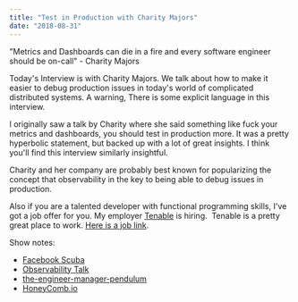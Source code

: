 ```yaml
---
title: "Test in Production with Charity Majors"
date: "2018-08-31"
---
```


"Metrics and Dashboards can die in a fire and every software engineer should be on-call" - Charity Majors

Today's Interview is with Charity Majors. We talk about how to make it easier to debug production issues in today's world of complicated distributed systems. A warning, There is some explicit language in this interview.

I originally saw a talk by Charity where she said something like fuck your metrics and dashboards, you should test in production more. It was a pretty hyperbolic statement, but backed up with a lot of great insights. I think you'll find this interview similarly insightful.

Charity and her company are probably best known for popularizing the concept that observability in the key to being able to debug issues in production.

Also if you are a talented developer with functional programming skills, I've got a job offer for you. My employer [Tenable](https://www.tenable.com/) is hiring.  Tenable is a pretty great place to work. [Here is a job link](https://t.co/y4cPVlVqbo).

Show notes:

- [Facebook Scuba](https://www.facebook.com/notes/facebook-engineering/under-the-hood-data-diving-with-scuba/10150599692628920/)
- [Observability Talk](https://www.youtube.com/watch?v=1wjovFSCGhE)
- [the-engineer-manager-pendulum](https://charity.wtf/2017/05/11/the-engineer-manager-pendulum/)
- [HoneyComb.io](https://www.honeycomb.io/)
